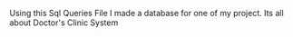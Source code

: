 Using this Sql Queries File I made a database for one of my project. Its all about Doctor's Clinic System

